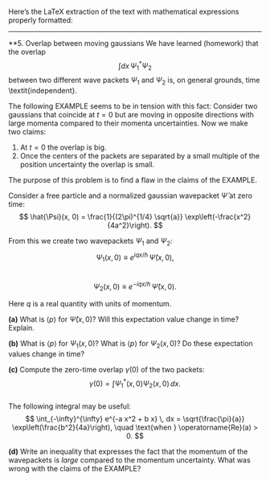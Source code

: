 Here’s the LaTeX extraction of the text with mathematical expressions properly formatted:

---

**5. Overlap between moving gaussians
We have learned (homework) that the overlap  
$$  
\int dx \, \Psi_1^* \Psi_2  
$$
between two different wave packets $\Psi_1$ and $\Psi_2$ is, on general grounds, time \textit{independent}.  

The following EXAMPLE seems to be in tension with this fact: Consider two gaussians that coincide at $t = 0$ but are moving in opposite directions with large momenta compared to their momenta uncertainties. Now we make two claims:  
1. At $t = 0$ the overlap is big.  
2. Once the centers of the packets are separated by a small multiple of the position uncertainty the overlap is small.  

The purpose of this problem is to find a flaw in the claims of the EXAMPLE.  

Consider a free particle and a normalized gaussian wavepacket $\hat{\Psi}$ at zero time:  
$$  
\hat{\Psi}(x, 0) = \frac{1}{(2\pi)^{1/4} \sqrt{a}} \exp\left(-\frac{x^2}{4a^2}\right).  
$$  

From this we create two wavepackets $\Psi_1$ and $\Psi_2$:  
$$  
\Psi_1(x, 0) \equiv e^{iqx/\hbar} \, \hat{\Psi}(x, 0),  
$$  
$$  
\Psi_2(x, 0) \equiv e^{-iqx/\hbar} \, \hat{\Psi}(x, 0).  
$$  

Here $q$ is a real quantity with units of momentum.  

**(a)** What is $\langle p \rangle$ for $\hat{\Psi}(x, 0)$? Will this expectation value change in time? Explain.  

**(b)** What is $\langle p \rangle$ for $\Psi_1(x, 0)$? What is $\langle p \rangle$ for $\Psi_2(x, 0)$? Do these expectation values change in time?  

**(c)** Compute the zero-time overlap $\gamma(0)$ of the two packets:  
$$  
\gamma(0) = \int \Psi_1^*(x, 0) \Psi_2(x, 0) \, dx.  
$$  
The following integral may be useful:  
$$  
\int_{-\infty}^{\infty} e^{-a x^2 + b x} \, dx = \sqrt{\frac{\pi}{a}} \exp\left(\frac{b^2}{4a}\right), \quad \text{when } \operatorname{Re}(a) > 0.  
$$  

**(d)** Write an inequality that expresses the fact that the momentum of the wavepackets is *large* compared to the momentum uncertainty. What was wrong with the claims of the EXAMPLE?  
